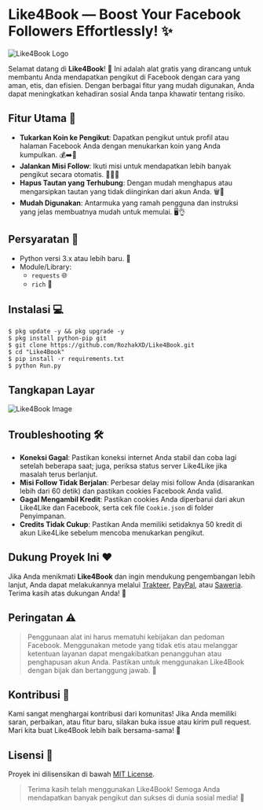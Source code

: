# Like4Book — Boost Your Facebook Followers Effortlessly! ✨
![Like4Book Logo](https://github.com/user-attachments/assets/f7989a7d-258a-405a-830c-bdee5aec1ad6)

Selamat datang di **Like4Book**! 🎉 Ini adalah alat gratis yang dirancang untuk membantu Anda mendapatkan pengikut di Facebook dengan cara yang aman, etis, dan efisien. Dengan berbagai fitur yang mudah digunakan, Anda dapat meningkatkan kehadiran sosial Anda tanpa khawatir tentang risiko.

## Fitur Utama 🚀

- **Tukarkan Koin ke Pengikut**: Dapatkan pengikut untuk profil atau halaman Facebook Anda dengan menukarkan koin yang Anda kumpulkan. 💰➡️👥
- **Jalankan Misi Follow**: Ikuti misi untuk mendapatkan lebih banyak pengikut secara otomatis. 🏃‍♂️💨
- **Hapus Tautan yang Terhubung**: Dengan mudah menghapus atau mengarsipkan tautan yang tidak diinginkan dari akun Anda. 🗑️🔗
- **Mudah Digunakan**: Antarmuka yang ramah pengguna dan instruksi yang jelas membuatnya mudah untuk memulai. 🖥️👌

## Persyaratan 🔧
- Python versi 3.x atau lebih baru. 🐍
- Module/Library:
    - `requests` 🌐
    - `rich` 🌟

## Instalasi 💻
```
$ pkg update -y && pkg upgrade -y
$ pkg install python-pip git
$ git clone https://github.com/RozhakXD/Like4Book.git
$ cd "Like4Book"
$ pip install -r requirements.txt
$ python Run.py
```

## Tangkapan Layar
![Like4Book Image]()

## Troubleshooting 🛠️
- **Koneksi Gagal**: Pastikan koneksi internet Anda stabil dan coba lagi setelah beberapa saat; juga, periksa status server Like4Like jika masalah terus berlanjut.
- **Misi Follow Tidak Berjalan**: Perbesar delay misi follow Anda (disarankan lebih dari 60 detik) dan pastikan cookies Facebook Anda valid.
- **Gagal Mengambil Kredit**: Pastikan cookies Anda diperbarui dari akun Like4Like dan Facebook, serta cek file `Cookie.json` di folder Penyimpanan.
- **Credits Tidak Cukup**: Pastikan Anda memiliki setidaknya 50 kredit di akun Like4Like sebelum mencoba menukarkan pengikut.

## Dukung Proyek Ini ❤️
Jika Anda menikmati **Like4Book** dan ingin mendukung pengembangan lebih lanjut, Anda dapat melakukannya melalui [Trakteer](https://trakteer.id/rozhak_official/tip), [PayPal](https://paypal.me/rozhak9), atau [Saweria](https://saweria.co/rozhak9). Terima kasih atas dukungan Anda! 🙏

## Peringatan ⚠️
> Penggunaan alat ini harus mematuhi kebijakan dan pedoman Facebook. Menggunakan metode yang tidak etis atau melanggar ketentuan layanan dapat mengakibatkan penangguhan atau penghapusan akun Anda. Pastikan untuk menggunakan Like4Book dengan bijak dan bertanggung jawab. 🛑

## Kontribusi 🤝
Kami sangat menghargai kontribusi dari komunitas! Jika Anda memiliki saran, perbaikan, atau fitur baru, silakan buka issue atau kirim pull request. Mari kita buat Like4Book lebih baik bersama-sama! 🌟

## Lisensi 📄
Proyek ini dilisensikan di bawah [MIT License](https://github.com/RozhakXD/Like4Book/blob/main/LICENSE).

> Terima kasih telah menggunakan Like4Book! Semoga Anda mendapatkan banyak pengikut dan sukses di dunia sosial media! 🎊

